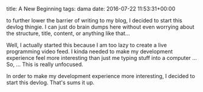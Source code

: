 title: A New Beginning
tags: dama
date: 2016-07-22 11:53:31+00:00

to further lower the barrier of writing to my blog, I decided to start this devlog thingie. I can just do brain dumps here without even worrying about the structure, title, content, or anything like that...

Well, I actually started this because I am too lazy to create a live programming video feed. I kinda needed to make my development experience feel more interesting than just me typing stuff into a computer ... So, ... This is really unfocused.

In order to make my development experience more interesting, I decided to start this devlog. That's sums it up.
